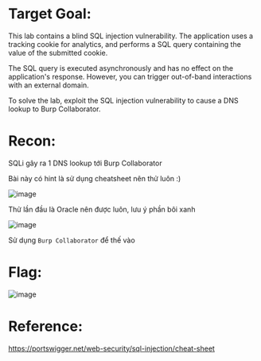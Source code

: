 # Target Goal: 

This lab contains a blind SQL injection vulnerability. The application uses a tracking cookie for analytics, and performs a SQL query containing the value of the submitted cookie.

The SQL query is executed asynchronously and has no effect on the application's response. However, you can trigger out-of-band interactions with an external domain.

To solve the lab, exploit the SQL injection vulnerability to cause a DNS lookup to Burp Collaborator.

# Recon:

SQLi gây ra 1 DNS lookup tới Burp Collaborator

Bài này có hint là sử dụng cheatsheet nên thử luôn :)

![image](https://github.com/vanniichan/Portswigger/assets/112863484/9fc5aaab-6224-4d86-8532-4de89e8f1154)

Thử lần đầu là Oracle nên được luôn, lưu ý phần bôi xanh

![image](https://github.com/vanniichan/Portswigger/assets/112863484/55afc758-f0b1-4428-b499-429ac85ff035)

Sử dụng `Burp Collaborator` để thế vào



# Flag: 

![image](https://github.com/vanniichan/Portswigger/assets/112863484/291627d1-1457-47c2-84a7-72a7af4c1ff4)

# Reference:

https://portswigger.net/web-security/sql-injection/cheat-sheet
